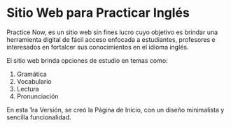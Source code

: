 # Sitio Web para Practicar Inglés

Practice Now, es un sitio web sin fines lucro
cuyo objetivo es brindar una herramienta digital
de fácil acceso enfocada a estudiantes, profesores
e interesados en fortalcer sus conocimientos en el 
idioma inglés.

El sitio web brinda opciones de estudio en temas como:

1. Gramática
2. Vocabulario
3. Lectura
4. Pronunciación

En esta 1ra Versión, se creó la Página de Inicio, con un 
diseño minimalista y sencilla funcionalidad.
